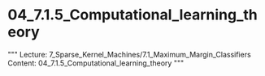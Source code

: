 # 04_7.1.5_Computational_learning_theory

"""
Lecture: 7_Sparse_Kernel_Machines/7.1_Maximum_Margin_Classifiers
Content: 04_7.1.5_Computational_learning_theory
"""

